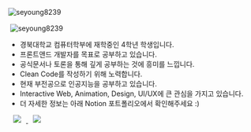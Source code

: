 <p style="position=absolute; top=30px; right=30px;"> <img src="https://komarev.com/ghpvc/?username=seyoung8239&label=Profile%20views&color=0e75b6&style=flat" alt="seyoung8239" /> </p>

<p>&nbsp;<img align="center" src="https://github-readme-stats.vercel.app/api?username=seyoung8239&show_icons=true&locale=en&theme=discord_old_blurple" alt="seyoung8239" /></p>

- 경북대학교 컴퓨터학부에 재학중인 4학년 학생입니다.
- 프론트앤드 개발자를 목표로 공부하고 있습니다.
- 공식문서나 토론을 통해 깊게 공부하는 것에 흥미를 느낍니다.
- Clean Code를 작성하기 위해 노력합니다.
- 현재 부전공으로 인공지능을 공부하고 있습니다.
- Interactive Web, Animation, Design, UI/UX에 큰 관심을 가지고 있습니다.
- 더 자세한 정보는 아래 Notion 포트폴리오에서 확인해주세요 :)

<a href="https://www.notion.so/8fdd3048ac90498888fb991145035e4a" target="_blank" rel="noreferrer">
  <img src="https://img.shields.io/badge/Portfolio-000000?style=for-the-badge&logo=Notion&logoColor=white" style="height : auto; margin-left : 10px; margin-right : 10px; width="100" heigth="60"/>
</a>

<a href="https://velog.io/@seyoung8239" target="_blank" rel="noreferrer">
  <img src="https://img.shields.io/badge/Blog-20C997?style=for-the-badge&logo=Velog&logoColor=white" style="height : auto; margin-left : 10px; margin-right : 10px; width="100" heigth="60"/>
</a>
